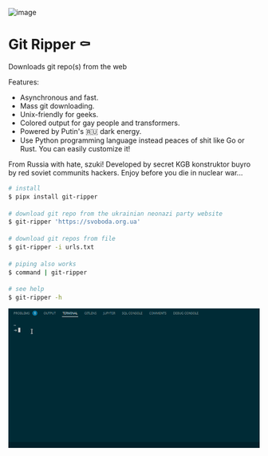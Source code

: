 ![image](https://user-images.githubusercontent.com/12753171/174469279-fee0d9d5-7990-4237-8692-d7d5b7be86e5.png)

# Git Ripper ⚰️

Downloads git repo(s) from the web

Features:

- Asynchronous and fast.
- Mass git downloading.
- Unix-friendly for geeks.
- Colored output for gay people and transformers.
- Powered by Putin's 🇷🇺 dark energy.
- Use Python programming language instead peaces of shit like Go or Rust. You can easily customize it!

From Russia with hate, szuki! Developed by secret KGB konstruktor buyro by red soviet communits hackers. Enjoy before you die in nuclear war...

```bash
# install
$ pipx install git-ripper

# download git repo from the ukrainian neonazi party website
$ git-ripper 'https://svoboda.org.ua'

# download git repos from file
$ git-ripper -i urls.txt

# piping also works
$ command | git-ripper

# see help
$ git-ripper -h
```

![](./demo.gif)


